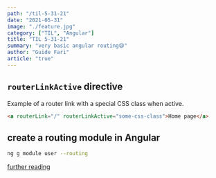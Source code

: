 ```yaml
---
path: "/til-5-31-21"
date: "2021-05-31"
image: "./feature.jpg"
category: ["TIL", "Angular"]
title: "TIL 5-31-21"
summary: "very basic angular routing😅"
author: "Guide Fari"
article: "true"
---
```

## `routerLinkActive` directive
Example of a router link with a special CSS class when active.

```html
<a routerLink="/" routerLinkActive="some-css-class">Home page</a>
```

## create a routing module in Angular

```bash
ng g module user --routing
```

[further reading](https://johnpapa.net/introducing-angular-modules-routing-module/)